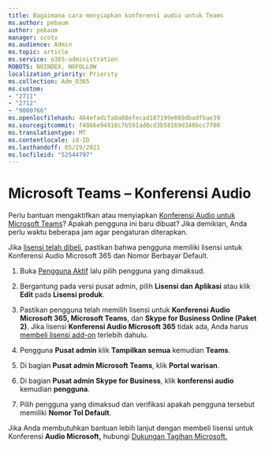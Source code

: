 ```yaml
---
title: Bagaimana cara menyiapkan konferensi audio untuk Teams
ms.author: pebaum
author: pebaum
manager: scotv
ms.audience: Admin
ms.topic: article
ms.service: o365-administration
ROBOTS: NOINDEX, NOFOLLOW
localization_priority: Priority
ms.collection: Adm_O365
ms.custom:
- "2711"
- "2712"
- "9000766"
ms.openlocfilehash: 464efadcfa0a80efecad107199e669dbadfbae39
ms.sourcegitcommit: f4866e94918c7b591ad0cd3b58169d340bcc7f00
ms.translationtype: MT
ms.contentlocale: id-ID
ms.lasthandoff: 05/19/2021
ms.locfileid: "52544797"
---
```

# <a name="microsoft-teams--audio-conferencing"></a>Microsoft Teams – Konferensi Audio

Perlu bantuan mengaktifkan atau menyiapkan [Konferensi Audio untuk Microsoft Teams](/microsoftteams/set-up-audio-conferencing-in-teams)?  Apakah pengguna ini baru dibuat? Jika demikian, Anda perlu waktu beberapa jam agar pengaturan diterapkan.

Jika [lisensi telah dibeli](/microsoftteams/set-up-audio-conferencing-in-teams#step-2-get-and-assign-licenses), pastikan bahwa pengguna memiliki lisensi untuk Konferensi Audio Microsoft 365 dan Nomor Berbayar Default.

1. Buka [Pengguna Aktif](https://admin.microsoft.com/Adminportal/Home?source=applauncher#/users) lalu pilih pengguna yang dimaksud.

2. Bergantung pada versi pusat admin, pilih **Lisensi dan Aplikasi** atau klik **Edit** pada **Lisensi produk**.

3. Pastikan pengguna telah memilih lisensi untuk **Konferensi Audio Microsoft 365, Microsoft Teams**, dan **Skype for Business Online (Paket 2)**. Jika lisensi **Konferensi Audio Microsoft 365** tidak ada, Anda harus [membeli lisensi add-on](/microsoftteams/teams-add-on-licensing/microsoft-teams-add-on-licensing?tabs=small-business) terlebih dahulu.

4. Pengguna **Pusat admin** klik **Tampilkan semua** kemudian **Teams**.

5. Di bagian **Pusat admin Microsoft Teams**, klik **Portal warisan**.

6. Di bagian **Pusat admin Skype for Business**, klik **konferensi audio** kemudian **pengguna**.

7. Pilih pengguna yang dimaksud dan verifikasi apakah pengguna tersebut memiliki **Nomor Tol Default**.

Jika Anda membutuhkan bantuan lebih lanjut dengan membeli lisensi untuk Konferensi **Audio Microsoft,** hubungi [Dukungan Tagihan Microsoft.](https://go.microsoft.com/fwlink/p/?linkid=518322)
